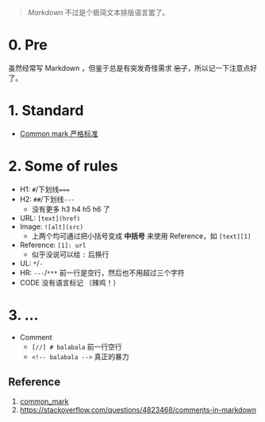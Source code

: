 <!--
title: Notes about Markdown
created: 2018-09-06T00:53:00+0800
tags:
- note
- markdown
modified:
- time: 2019-07-24T01:46:21+0800
-->

> _Markdown_ 不过是个极简文本排版语言罢了。

# 0. Pre

虽然经常写 Markdown ，但鉴于总是有突发奇怪需求 ~~忘了~~，所以记一下注意点好了。


# 1. Standard

- [Common mark 严格标准][common_mark]


# 2. Some of rules

- H1: `#`/下划线`===`
- H2: `##`/下划线`---`
  - 没有更多 h3 h4 h5 h6 了
- URL: `[text](href)`
- Image: `![alt](src)`
  - 上两个均可通过把小括号变成 **中括号** 来使用 Reference，如 `[text][1]`
- Reference: `[1]: url`
  - 似乎没说可以给 `:` 后换行
- UL: `*`/`-`
- HR: `---`/`***` 前一行是空行，然后也不用超过三个字符
- CODE 没有语言标记 （辣鸡！）

# 3. ...

- Comment
  - `[//] # balabala` 前一行空行
  - `<!-- balabala -->` 真正的暴力


## Reference
1. [common_mark][common_mark]
2. https://stackoverflow.com/questions/4823468/comments-in-markdown

[common_mark]: https://commonmark.org/help/
